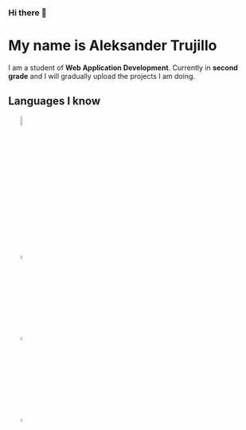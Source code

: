 ### Hi there 👋

<h1>My name is Aleksander Trujillo</h1>

<p>
  I am a student of <strong>Web Application Development</strong>. Currently in <strong>second grade</strong> and I will gradually upload the projects I am doing.
</p>

<h2>Languages ​​I know</h2>
<ul style="list-style:none">
  <li><img src="https://byspel.com/wp-content/uploads/2018/05/Java-Logo.jpg" width=7% heigth=7%"></li>
  <li><img src="https://cdn.icon-icons.com/icons2/2415/PNG/512/postgresql_original_wordmark_logo_icon_146392.png" width=4% heigth=4%"></li>
  <li><img src="https://play-lh.googleusercontent.com/TzsxB3RFCBKOObTn0sw9jMHx3jwwULx9_1ig1kVDdOCUcuYFJFY3Eqzm8y7IjdhXr9I" width=4% heigth=4%></li>
  <li><img src="https://cdn-icons-png.flaticon.com/512/528/528261.png" width=4% heigth=4%></li>
</ul>


